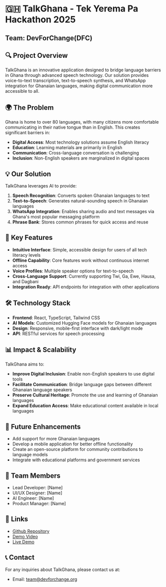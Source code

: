 # 🇬🇭 TalkGhana - Tek Yerema Pa Hackathon 2025

## Team: DevForChange(DFC)

## 🔍 Project Overview

TalkGhana is an innovative application designed to bridge language barriers in Ghana through advanced speech technology. Our solution provides voice-to-text transcription, text-to-speech synthesis, and WhatsApp integration for Ghanaian languages, making digital communication more accessible to all.

## 🌍 The Problem

Ghana is home to over 80 languages, with many citizens more comfortable communicating in their native tongue than in English. This creates significant barriers in:

- **Digital Access**: Most technology solutions assume English literacy
- **Education**: Learning materials are primarily in English
- **Communication**: Cross-language conversation is challenging
- **Inclusion**: Non-English speakers are marginalized in digital spaces

## 💡 Our Solution

TalkGhana leverages AI to provide:

1. **Speech Recognition**: Converts spoken Ghanaian languages to text
2. **Text-to-Speech**: Generates natural-sounding speech in Ghanaian languages
3. **WhatsApp Integration**: Enables sharing audio and text messages via Ghana's most popular messaging platform
4. **Phrase Bank**: Stores common phrases for quick access and reuse

## 🚀 Key Features

- **Intuitive Interface**: Simple, accessible design for users of all tech literacy levels
- **Offline Capability**: Core features work without continuous internet access
- **Voice Profiles**: Multiple speaker options for text-to-speech
- **Cross-Language Support**: Currently supporting Twi, Ga, Ewe, Hausa, and Dagbani
- **Integration Ready**: API endpoints for integration with other applications

## 🛠️ Technology Stack

- **Frontend**: React, TypeScript, Tailwind CSS
- **AI Models**: Customized Hugging Face models for Ghanaian languages
- **Design**: Responsive, mobile-first interface with dark/light mode
- **API**: RESTful services for speech processing

## 📊 Impact & Scalability

TalkGhana aims to:

- **Improve Digital Inclusion**: Enable non-English speakers to use digital tools
- **Facilitate Communication**: Bridge language gaps between different Ghanaian language speakers
- **Preserve Cultural Heritage**: Promote the use and learning of Ghanaian languages
- **Expand Education Access**: Make educational content available in local languages

## 🔮 Future Enhancements

- Add support for more Ghanaian languages
- Develop a mobile application for better offline functionality
- Create an open-source platform for community contributions to language models
- Integrate with educational platforms and government services

## 👥 Team Members

- Lead Developer: [Name]
- UI/UX Designer: [Name]
- AI Engineer: [Name]
- Product Manager: [Name]

## 🔗 Links

- [Github Repository](https://github.com/DevForChange/TalkGhana)
- [Demo Video](https://youtube.com/demo-link)
- [Live Demo](https://talkghana.com)

## 📞 Contact

For any inquiries about TalkGhana, please contact us at:

- Email: team@devforchange.org
